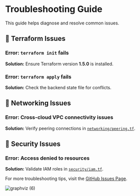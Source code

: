 # Troubleshooting Guide

This guide helps diagnose and resolve common issues.

## **🔹 Terraform Issues**
### Error: `terraform init` fails
**Solution:** Ensure Terraform version **1.5.0** is installed.

### Error: `terraform apply` fails
**Solution:** Check the backend state file for conflicts.

## **🔹 Networking Issues**
### Error: Cross-cloud VPC connectivity issues
**Solution:** Verify peering connections in [`networking/peering.tf`](../networking/peering.tf).

## **🔹 Security Issues**
### Error: Access denied to resources
**Solution:** Validate IAM roles in [`security/iam.tf`](../security/iam.tf).


For more troubleshooting tips, visit the [GitHub Issues Page](../../issues).

![graphviz (6)](https://github.com/user-attachments/assets/fe5bfb7c-df42-465e-8cc7-86c7c4c73905)

